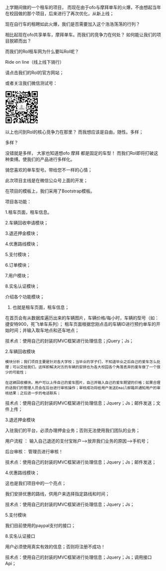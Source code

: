 
上学期间做的一个租车的项目，
而现在由于ofo与摩拜单车的火爆，不由想起当年在校园做的那个项目，后来进行了再次优化，从新上线；



现在自行车的租聘如此火爆，我们是否需要加入这个浩浩荡荡的行列？

相比起现在ofo共享单车，摩拜单车。而我们的竞争力在何处？ 如何能让我们的项目脱颖而出？

而我们的Rol租车网为什么要叫Rol呢？   

Ride on line（线上线下骑行）


请点击我们的Rol的官方网站；




或者关注我们微信测试号：

![](/image/20161019112654776.png)

                                


以上也问到Rol的核心竞争力在那里？  而我想应该是自由，随性。多样；

多样？

没错就是多样， 大家也知道想ofo 摩拜 都是固定的车型！  而我们Rol即将打破这种束缚。使我们的产品进行多样化。

骑您喜欢的单车型号。带给您不一样的心情；




此次项目主线是在微信公众号上面的开发；


在项目的模板上，我们采用了Bootstrap模板。

项目各功能：

1.租车页面，租车信息。

2.车辆回收申请模块；

3.退还押金模块；

4.优惠路线模块；

5.支付模块；

6.订单模块；

7.用户模块；

8.实名认证模块；


介绍各个功能模块；

1. 也就是租车页面，租车信息；

在首页会有从数据库遍历出来的车辆图片，车辆价格/每小时，车辆的型号（如：捷安特900，死飞单车系列）；
租车页面根据您刚点击的车辆ID进行预约单车的开始时间；并输入取车地点和还车地点；

技术点：使用自己的封装的MVC框架进行处理信息；jQuery；Js；


2.车辆回收模块

    模块分析；我们项目主要是针对各大学校；当毕业的学子们，不知道毕业之后自己的爱车怎么处理；可以交给我们，这样即解决对方的车辆的安排也为各大校园各个角落丢弃的废车做了一个很少的可能性；

    在这辆回收模块。用户可以上传自己的爱车图片，自己并输入自己的爱车期望的价格；如果合理的话我们的管理人员会在后台进行审核操作；审核成功将给用户发送Email邮箱并通知用户的审核结果；之后进一步的电话联系；

 技术点：使用自己的封装的MVC框架进行处理信息；Jquery；Js；邮件发送；文件上传；

3.退还押金模块

   入驻我们的平台，必须办理押金业务；否则无法使用我们团队的业务；

   用户流程 ：  输入自己退还的支付宝账户-->放弃我们业务的原因-->手机号；

   后台审核：  管理员进行审核！

技术点：使用自己的封装的MVC框架进行处理信息；Jquery；Js；邮件发送；

4.优惠路线模块；

   这也是我们项目中的一个亮点；

我们安排优惠的路线，供用户来选择指定路线和时间；

技术点：使用自己的封装的MVC框架进行处理信息；Jquery；Js；

5.支付模块

我们目前使用的paypal支付的接口；

8.实名认证接口

用户必须使用真实有效的信息；否则将注册不成功！

技术点：使用自己的封装的MVC框架进行处理信息；Jquery；Js；调用接口Api；